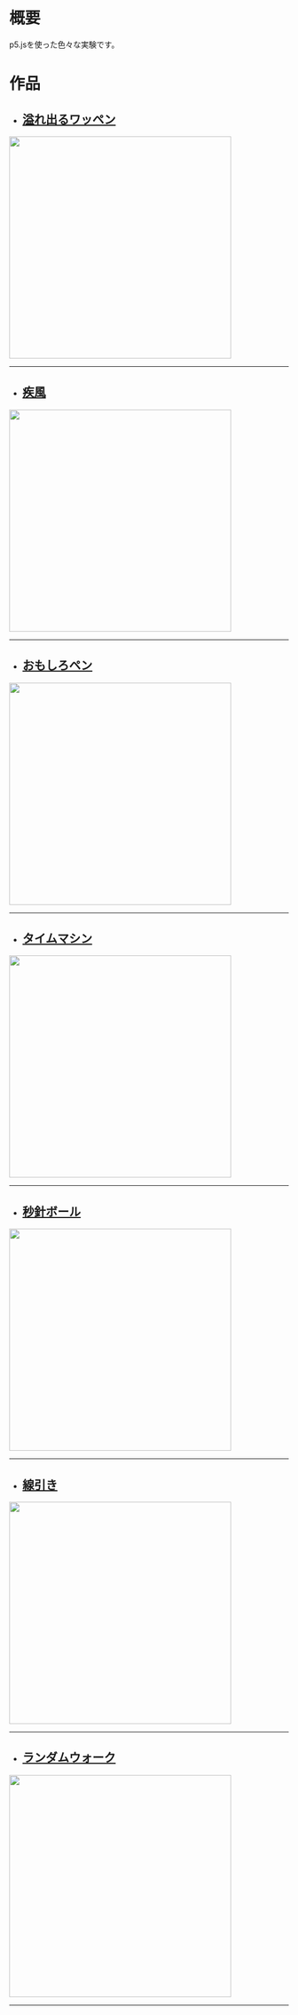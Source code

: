 # 概要
p5.jsを使った色々な実験です。

# 作品
- ## [溢れ出るワッペン](https://megafriday.github.io/creative-coding/)
<a href="https://megafriday.github.io/creative-coding/">
<img src="https://megafriday.github.io/creative-coding/gallery/WS000005.jpg" width="400px">
</a>
<hr>

- ## [疾風](https://megafriday.github.io/creative-coding/index6.html)
<a href="https://megafriday.github.io/creative-coding/index6.html">
<img src="https://megafriday.github.io/creative-coding/gallery/WS000003.jpg" width="400px">
</a>
<hr>

- ## [おもしろペン](https://megafriday.github.io/creative-coding/index9.html)
<a href="https://megafriday.github.io/creative-coding/index9.html">
<img src="https://megafriday.github.io/creative-coding/gallery/WS000001.jpg" width="400px">
</a>
<hr>

- ## [タイムマシン](https://megafriday.github.io/creative-coding/index7.html)
<a href="https://megafriday.github.io/creative-coding/index7.html">
<img src="https://megafriday.github.io/creative-coding/gallery/WS000004.jpg" width="400px">
</a>
<hr>

- ## [秒針ボール](https://megafriday.github.io/creative-coding/index8.html)
<a href="https://megafriday.github.io/creative-coding/index8.html">
<img src="https://megafriday.github.io/creative-coding/gallery/WS000000.jpg" width="400px">
</a>
<hr>

- ## [線引き](https://megafriday.github.io/creative-coding/index10.html)
<a href="https://megafriday.github.io/creative-coding/index10.html">
<img src="https://megafriday.github.io/creative-coding/gallery/WS000002.jpg" width="400px">
</a>
<hr>

- ## [ランダムウォーク](https://megafriday.github.io/creative-coding/index11.html)
<a href="https://megafriday.github.io/creative-coding/index11.html">
<img src="https://megafriday.github.io/creative-coding/gallery/WS000006.jpg" width="400px">
</a>
<hr>
